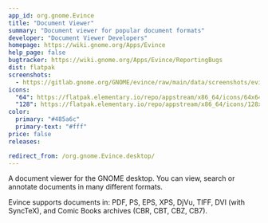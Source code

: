 ```yaml
---
app_id: org.gnome.Evince
title: "Document Viewer"
summary: "Document viewer for popular document formats"
developer: "Document Viewer Developers"
homepage: https://wiki.gnome.org/Apps/Evince
help_page: false
bugtracker: https://wiki.gnome.org/Apps/Evince/ReportingBugs
dist: flatpak
screenshots:
  - https://gitlab.gnome.org/GNOME/evince/raw/main/data/screenshots/evince-1.png
icons:
  "64": https://flatpak.elementary.io/repo/appstream/x86_64/icons/64x64/org.gnome.Evince.png
  "128": https://flatpak.elementary.io/repo/appstream/x86_64/icons/128x128/org.gnome.Evince.png
color:
  primary: "#485a6c"
  primary-text: "#fff"
price: false
releases:

redirect_from: /org.gnome.Evince.desktop/
---
```


<p>A document viewer for the GNOME desktop. You can view, search or annotate documents in many different formats.</p>
<p>Evince supports documents in: PDF, PS, EPS, XPS, DjVu, TIFF, DVI (with SyncTeX), and Comic Books archives (CBR, CBT, CBZ, CB7).</p>